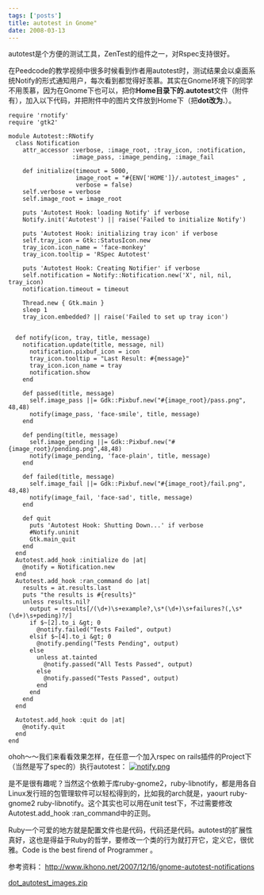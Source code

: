 ```yaml
--- 
tags: ['posts']
title: autotest in Gnome"
date: 2008-03-13
---
```


autotest是个方便的测试工具，ZenTest的组件之一，对Rspec支持很好。

在Peedcode的教学视频中很多时候看到作者用autotest时，测试结果会以桌面系统Notify的形式通知用户，每次看到都觉得好羡慕。其实在Gnome环境下的同学不用羡慕，因为在Gnome下也可以，把你<strong>Home目录下的.autotest</strong>文件（附件有），加入以下代码，并把附件中的图片文件放到Home下（把<strong>dot改为.</strong>）。<!--more-->

    require 'rnotify'
    require 'gtk2'

    module Autotest::RNotify
      class Notification
        attr_accessor :verbose, :image_root, :tray_icon, :notification,
                      :image_pass, :image_pending, :image_fail

        def initialize(timeout = 5000,
                       image_root = "#{ENV['HOME']}/.autotest_images" ,
                       verbose = false)
        self.verbose = verbose
        self.image_root = image_root

        puts 'Autotest Hook: loading Notify' if verbose
        Notify.init('Autotest') || raise('Failed to initialize Notify')

        puts 'Autotest Hook: initializing tray icon' if verbose
        self.tray_icon = Gtk::StatusIcon.new
        tray_icon.icon_name = 'face-monkey'
        tray_icon.tooltip = 'RSpec Autotest'

        puts 'Autotest Hook: Creating Notifier' if verbose
        self.notification = Notify::Notification.new('X', nil, nil, tray_icon)
        notification.timeout = timeout

        Thread.new { Gtk.main }
        sleep 1
        tray_icon.embedded? || raise('Failed to set up tray icon')


      def notify(icon, tray, title, message)
        notification.update(title, message, nil)
          notification.pixbuf_icon = icon
          tray_icon.tooltip = "Last Result: #{message}"
          tray_icon.icon_name = tray
          notification.show
        end

        def passed(title, message)
          self.image_pass ||= Gdk::Pixbuf.new("#{image_root}/pass.png", 48,48)
          notify(image_pass, 'face-smile', title, message)
        end

        def pending(title, message)
          self.image_pending ||= Gdk::Pixbuf.new("#{image_root}/pending.png",48,48)
          notify(image_pending, 'face-plain', title, message)
        end

        def failed(title, message)
          self.image_fail ||= Gdk::Pixbuf.new("#{image_root}/fail.png", 48,48)
          notify(image_fail, 'face-sad', title, message)
        end

        def quit
          puts 'Autotest Hook: Shutting Down...' if verbose
          #Notify.uninit
          Gtk.main_quit
        end
      end
      Autotest.add_hook :initialize do |at|
        @notify = Notification.new
      end
      Autotest.add_hook :ran_command do |at|
        results = at.results.last
        puts "the results is #{results}"
        unless results.nil?
          output = results[/(\d+)\s+example?,\s*(\d+)\s+failures?(,\s*(\d+)\s+peding)?/]
          if $~[2].to_i &gt; 0
            @notify.failed("Tests Failed", output)
          elsif $~[4].to_i &gt; 0
            @notify.pending("Tests Pending", output)
          else
            unless at.tainted
              @notify.passed("All Tests Passed", output)
            else
              @notify.passed("Tests Passed", output)
            end
          end
        end
      end

      Autotest.add_hook :quit do |at|
        @notify.quit
      end
    end


ohoh～～我们来看看效果怎样，在任意一个加入rspec on rails插件的Project下（当然是写了spec的）执行autotest：
<a href='http://redworld.blog.ubuntu.org.cn/2008/03/13/autotest-notify-in-gnome/notifypng/' rel='attachment wp-att-67' title='notify.png'><img src='http://redworld.blog.ubuntu.org.cn/files/2008/03/notify.png' alt='notify.png' /></a>

是不是很有趣呢？当然这个依赖于库ruby-gnome2，ruby-libnotify，都是用各自Linux发行班的包管理软件可以轻松得到的，比如我的arch就是，yaourt ruby-gnome2 ruby-libnotify。这个其实也可以用在unit test下，不过需要修改Autotest.add_hook :ran_command中的正则。

Ruby一个可爱的地方就是配置文件也是代码，代码还是代码。autotest的扩展性真好，这也是得益于Ruby的哲学，要修改一个类的行为就打开它，定义它，很优雅。Code is the best firend of Programmer 。

参考资料：
http://www.ikhono.net/2007/12/16/gnome-autotest-notifications

<a href='http://redworld.blog.ubuntu.org.cn/2008/03/13/autotest-notify-in-gnome/dot_autotest_imageszip/' rel='attachment wp-att-66' title='dot_autotest_images.zip'>dot_autotest_images.zip</a>
